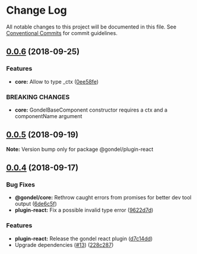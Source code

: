 # Change Log

All notable changes to this project will be documented in this file.
See [Conventional Commits](https://conventionalcommits.org) for commit guidelines.

<a name="0.0.6"></a>
## [0.0.6](https://github.com/namics/gondel/compare/v0.0.5...v0.0.6) (2018-09-25)


### Features

* **core:** Allow to type _ctx ([0ee58fe](https://github.com/namics/gondel/commit/0ee58fe))


### BREAKING CHANGES

* **core:** GondelBaseComponent constructor requires a ctx and a componentName argument





<a name="0.0.5"></a>
## [0.0.5](https://github.com/namics/gondel/compare/v0.0.4...v0.0.5) (2018-09-19)

**Note:** Version bump only for package @gondel/plugin-react





<a name="0.0.4"></a>
## [0.0.4](https://github.com/namics/gondel/compare/v0.0.1...v0.0.4) (2018-09-17)


### Bug Fixes

* **@gondel/core:** Rethrow caught errors from promises for better dev tool output ([6de6c5f](https://github.com/namics/gondel/commit/6de6c5f))
* **plugin-react:** Fix a possible invalid type error ([9622d7d](https://github.com/namics/gondel/commit/9622d7d))


### Features

* **plugin-react:** Release the gondel react plugin ([d7c14dd](https://github.com/namics/gondel/commit/d7c14dd))
* Upgrade dependencies ([#13](https://github.com/namics/gondel/issues/13)) ([228c287](https://github.com/namics/gondel/commit/228c287))
